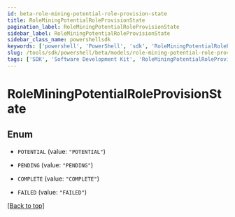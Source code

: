 ```yaml
---
id: beta-role-mining-potential-role-provision-state
title: RoleMiningPotentialRoleProvisionState
pagination_label: RoleMiningPotentialRoleProvisionState
sidebar_label: RoleMiningPotentialRoleProvisionState
sidebar_class_name: powershellsdk
keywords: ['powershell', 'PowerShell', 'sdk', 'RoleMiningPotentialRoleProvisionState'] 
slug: /tools/sdk/powershell/beta/models/role-mining-potential-role-provision-state
tags: ['SDK', 'Software Development Kit', 'RoleMiningPotentialRoleProvisionState']
---
```



# RoleMiningPotentialRoleProvisionState

## Enum


* `POTENTIAL` (value: `"POTENTIAL"`)

* `PENDING` (value: `"PENDING"`)

* `COMPLETE` (value: `"COMPLETE"`)

* `FAILED` (value: `"FAILED"`)


[[Back to top]](#) 

